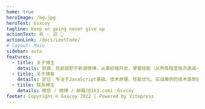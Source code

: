 ```yaml
---
home: true
heroImage: /bg.jpg
heroText: Gsxcoy
tagline: Keep on going never give up
actionText: 欢 ✨ 迎 👆
actionLink: /docs/LeetCode/
# layout: Main
sidebar: auto
features:
  - title: 关于博主
    details: 郭霖，目前就职于新浪微博，从事前端开发，掌握技能（从熟练程度依次递减~）：Vue、Node、Ts、Webpack、React、Vite、mongodb等。
  - title: 关于博客
    details: 定位：专注于JavaScript基础、技术原理、性能优化、实战案例的技术类原创文章。
  - title: 联系博主
    details: 微信 / 微博 / 邮箱(@163.com)：Gsxcoy
footer: Copyright © Gsxcoy 2022 | Powered by Vitepress
---
```

